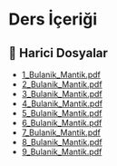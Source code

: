 # Ders İçeriği


<!--Index-->

## 🔗 Harici Dosyalar

- [1_Bulanik_Mantik.pdf](./1_Bulanik_Mantik.pdf)
- [2_Bulanik_Mantik.pdf](./2_Bulanik_Mantik.pdf)
- [3_Bulanik_Mantik.pdf](./3_Bulanik_Mantik.pdf)
- [4_Bulanik_Mantik.pdf](./4_Bulanik_Mantik.pdf)
- [5_Bulanik_Mantik.pdf](./5_Bulanik_Mantik.pdf)
- [6_Bulanik_Mantik.pdf](./6_Bulanik_Mantik.pdf)
- [7_Bulanik_Mantik.pdf](./7_Bulanik_Mantik.pdf)
- [8_Bulanik_Mantik.pdf](./8_Bulanik_Mantik.pdf)
- [9_Bulanik_Mantik.pdf](./9_Bulanik_Mantik.pdf)


<!--Index-->


